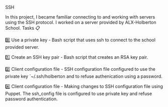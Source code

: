 SSH

In this project, I became familiar connecting to and working with servers using the SSH protocol. I worked on a server provided by ALX-Holberton School.
Tasks 📋

0️⃣ Use a private key - Bash script that uses ssh to connect to the school provided server.

1️⃣ Create an SSH key pair - Bash script that creates an RSA key pair.

2️⃣ Client configuration file - SSH configuration file configured to use the private key `~/.ssh/holberton and to refuse authenication using a password.

4️⃣ Client configuration file - Making changes to SSH configuration file using Puppet. The ssh_config file is configured to use private key and refuse password authentication.